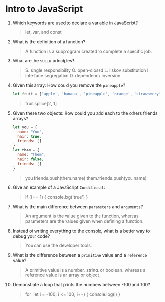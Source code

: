 # Intro to JavaScript
01. Which keywords are used to declare a variable in JavaScript?

    > let, var, and const

02. What is the definition of a function?

    > A function is a subprogram created to complete a specific job.

03. What are the `SOLID` principles?

    > S. single responsibility
      O. open-closed
      L. liskov substitution
      I. interface segregation
      D. dependency inversion

04. Given this array: How could you remove the `pineapple`?

    ```js
    let fruit = ['apple', 'banana', 'pineapple', 'orange', 'strawberry']
    ```

    > fruit.splice[2, 1]

05. Given these two objects: How could you add each to the others friends arrays?

    ```js
    let you = {
      name: "You",
      hair: true,
      friends: []
    }
    let them = {
      name: "Them",
      hair: false,
      friends: []
    }
    ```

    > you.friends.push(them.name)
      them.friends.push(you.name)

06. Give an example of a JavaScript `Conditional`:

    > if (i == 1) {
        console.log('true')
      }

07. What is the main difference between `parameters` and `arguments`?

    > An argument is the value given to the function, whereas parameters are the values given when defining a function.

08. Instead of writing everything to the console, what is a better way to debug your code?

    > You can use the developer tools.

09. What is the difference between a `primitive` value and a `reference` value?

    > A primitive value is a number, string, or boolean, whereas a reference value is an array or object.

10. Demonstrate a loop that prints the numbers between -100 and 100?

    > for (let i = -100; i <= 100; i++) {
        console.log(i)
      }
